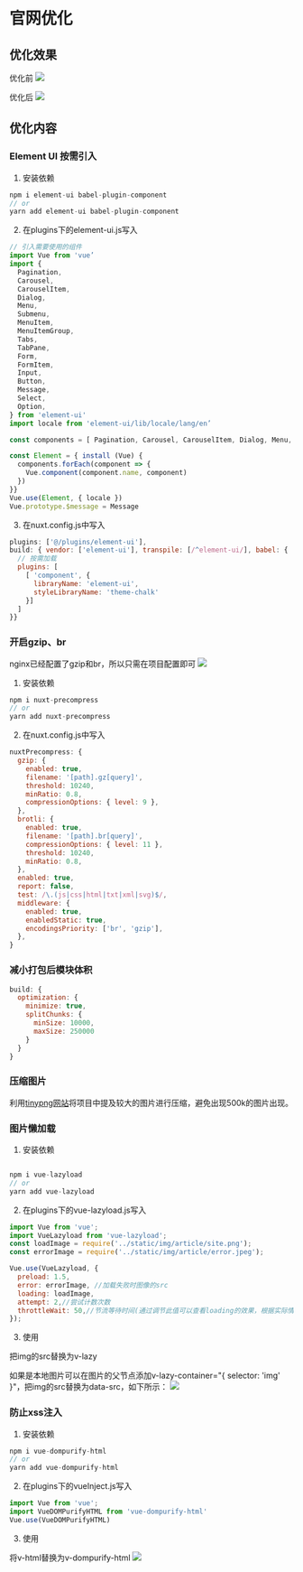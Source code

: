 # 官网优化

## 优化效果

优化前
![](../../media/images/website0.png)

优化后
![](../../media/images/website1.png)

## 优化内容

### Element UI 按需引入

1. 安装依赖

````js
npm i element-ui babel-plugin-component 
// or 
yarn add element-ui babel-plugin-component
````
2. 在plugins下的element-ui.js写入

````js
// 引入需要使用的组件
import Vue from 'vue’ 
import { 
  Pagination, 
  Carousel, 
  CarouselItem, 
  Dialog, 
  Menu, 
  Submenu, 
  MenuItem,
  MenuItemGroup, 
  Tabs, 
  TabPane, 
  Form, 
  FormItem, 
  Input, 
  Button, 
  Message, 
  Select, 
  Option, 
} from 'element-ui'
import locale from 'element-ui/lib/locale/lang/en’

const components = [ Pagination, Carousel, CarouselItem, Dialog, Menu, Submenu, MenuItem, MenuItemGroup, Tabs, TabPane, Form, FormItem, Input, Button, Select, Option, ]; 

const Element = { install (Vue) { 
  components.forEach(component => { 
    Vue.component(component.name, component) 
  }) 
}} 
Vue.use(Element, { locale }) 
Vue.prototype.$message = Message
````

3. 在nuxt.config.js中写入

````js
plugins: ['@/plugins/element-ui'], 
build: { vendor: ['element-ui'], transpile: [/^element-ui/], babel: { 
  // 按需加载 
  plugins: [ 
    [ 'component', { 
      libraryName: 'element-ui', 
      styleLibraryName: 'theme-chalk' 
    }] 
  ] 
}}
````

### 开启gzip、br

nginx已经配置了gzip和br，所以只需在项目配置即可
![](../../media/images/website2.png)

1. 安装依赖

````js
npm i nuxt-precompress 
// or 
yarn add nuxt-precompress  
````

2. 在nuxt.config.js中写入

````js
nuxtPrecompress: { 
  gzip: {
    enabled: true,
    filename: '[path].gz[query]',
    threshold: 10240,
    minRatio: 0.8,
    compressionOptions: { level: 9 },
  },
  brotli: {
    enabled: true,
    filename: '[path].br[query]',
    compressionOptions: { level: 11 },
    threshold: 10240,
    minRatio: 0.8,
  },
  enabled: true,
  report: false,
  test: /\.(js|css|html|txt|xml|svg)$/,
  middleware: {
    enabled: true,
    enabledStatic: true,
    encodingsPriority: ['br', 'gzip'],
  },
}
````

### 减小打包后模块体积

````js
build: {
  optimization: {
    minimize: true,
    splitChunks: {
      minSize: 10000,
      maxSize: 250000
    }
  }
}
````
### 压缩图片
利用[tinypng网站](https://tinypng.com/)将项目中提及较大的图片进行压缩，避免出现500k的图片出现。

### 图片懒加载

1. 安装依赖

````js

npm i vue-lazyload 
// or 
yarn add vue-lazyload
````

2. 在plugins下的vue-lazyload.js写入

````js
import Vue from 'vue';
import VueLazyload from 'vue-lazyload';
const loadImage = require('../static/img/article/site.png');
const errorImage = require('../static/img/article/error.jpeg');

Vue.use(VueLazyload, {
  preload: 1.5,
  error: errorImage, //加载失败时图像的src
  loading: loadImage,
  attempt: 2,//尝试计数次数
  throttleWait: 50,//节流等待时间(通过调节此值可以查看loading的效果，根据实际情况调节)
});
````
3. 使用

把img的src替换为v-lazy

如果是本地图片可以在图片的父节点添加v-lazy-container="{ selector: 'img' }"，把img的src替换为data-src，如下所示：
![](../../media/images/website4.png)

### 防止xss注入

1. 安装依赖

````js
npm i vue-dompurify-html 
// or 
yarn add vue-dompurify-html
````

2. 在plugins下的vueInject.js写入

````js
import Vue from 'vue';
import VueDOMPurifyHTML from 'vue-dompurify-html'
Vue.use(VueDOMPurifyHTML)
````
3. 使用

将v-html替换为v-dompurify-html
![](../../media/images/website5.png)

